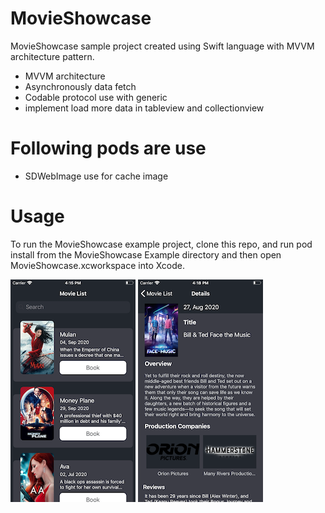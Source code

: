 # MovieShowcase

MovieShowcase sample project created using Swift language with MVVM architecture pattern.

- MVVM architecture
- Asynchronously data fetch
- Codable protocol use with generic
- implement load more data in tableview and collectionview 

# Following pods are use
- SDWebImage use for cache image

# Usage

To run the MovieShowcase example project, clone this repo, and run pod install from the MovieShowcase Example directory and then open MovieShowcase.xcworkspace into Xcode. 


![alt tag](https://github.com/pratik-123/MovieShowcase/blob/main/ScreenShot.png)
![alt tag](https://github.com/pratik-123/MovieShowcase/blob/main/ScreenShot1.png)
